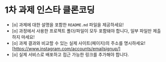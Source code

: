 # 1차 과제 인스타 클론코딩

- [o] 과제에 대한 설명을 포함한 `README.md` 파일을 제공하세요!
- [o] 과정에서 사용한 프로젝트 폴더/파일이 모두 포함돼야 합니다, 일부 파일만 제출하지 마세요!
- [o] 과제 결과와 비교할 수 있는 실제 사이트(페이지)의 주소를 명시하세요![https://www.instagram.com/accounts/emailsignup/] 
- [o] 실제 서비스로 배포하고 접근 가능한 링크를 추가해야 합니다.
